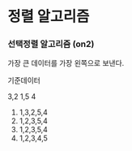 # 정렬 알고리즘

### 선택정렬 알고리즘 (on2)

가장 큰 데이터를 가장 왼쪽으로 보낸다.

기준데이터

3,2 1,5 4

1. 1,3,2,5,4
2. 1,2,3,5,4
3. 1,2,3,5,4
4. 1,2,3,4,5
